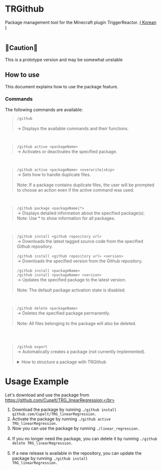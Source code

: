 # TRGithub
Package management tool for the Minecraft plugin TriggerReactor. <a href="https://github.com/Cupelt/TRGithub/blob/main/README_kr.md">( Korean )</a></br></br>

## 🚨Caution🚨
This is a prototype version and may be somewhat unstable

## How to use
This document explains how to use the package feature.

### Commands
The following commands are available:

> `/github`</br></br>
→ Displays the available commands and their functions.</br>
</br>

> `/github active <packageName>`</br>
→ Activates or deactivates the specified package.</br>
</br>

> `/github active <packageName> <overwrite|skip>`</br>
→ Sets how to handle duplicate files.</br></br>
Note: If a package contains duplicate files, the user will be prompted to choose an action even if the active command was used.</br>
</br>

> `/github package <packageName|*>`</br>
→ Displays detailed information about the specified package(s).</br>
Note: Use * to show information for all packages.</br>
</br>

> `/github install <github repository url>`</br>
→ Downloads the latest tagged source code from the specified Github repository.</br></br>
> `/github install <github repository url> <version>`</br>
→ Downloads the specified version from the Github repository.</br></br>
> `/github install <packageName>`</br>
> `/github install <packageName> <version>`</br>
→ Updates the specified package to the latest version.</br></br>
Note: The default package activation state is disabled.</br>
</br>

> `/github delete <packageName>`</br>
→ Deletes the specified package permanently.</br></br>
Note: All files belonging to the package will also be deleted.</br>
</br>
</br>

<blockquote><code>/github export</code></br>
  → Automatically creates a package (not currently implemented).</br></br>
  <details>
  <summary>How to structure a package with TRGithub</summary>
  </br>
    <blockquote>
      Hello there! You want to create a package with TRGithub?! </br></br>
      Here's a guide to help you create a package using TRGithub.</br>
      <h2>Package Structure</h2>
      </br>The package consists of the following:</br></br>
      Only the <code>package-info.json</code> file and the TriggerReactor files you create are needed!</br></br>
      The structure of <code>package-info.json</code> is as follows:</br>
      <pre>
  {
    "info": {
      "name": "Package Name",
      "author" : "Author Name",
      "description": "Package Description",
      "jdk" : "Recommended Java Version",
      "mc_version" : "Tested Minecraft Version",
      "trg_version" : "Tested TriggerReactor Version"
    },
    "triggers": {
      "CommandTrigger": [
        "triggerfile.trg",
        "triggerfile.json"
      ]
    }
  }
      </pre>
      The above code will detect <code>triggerfile.trg</code> and <code>triggerfile.json</code> in the CommandTrigger directory of your repository,</br>
      and add them to <code>./plugin/TriggerReactor/CommandTrigger</code>.</br></br>
      The triggers currently supported by TRGithub are:</br>
      <code>"CommandTrigger", "CustomTrigger", "Executor", "InventoryTrigger", "NamedTriggers", "Placeholder", "RepeatTrigger", "Other"</code></br></br>
      The <code>"Other"</code> trigger will add any additional required files to the <code>./plugin/TriggerReactor/Other</code> directory.</br>
      So, it's important to write the code correctly.</br></br>
      <h2>Creating a Release</h2>
      Once all files have been uploaded to GitHub, it's time to create a release.</br></br>
      Go to the Releases tab, click <code>Draft new Release</code>, create a tag (the tag name becomes the package version),</br>
      add a title, and click <code>Publish Release</code>.</br></br>
      If you still don't understand,</br>
      there's a perfect example here!</br></br>
      <a href="https://github.com/Cupelt/TRG_linearRegression">Example Package</a></br></br>
      You can download it using <code>./github install github.com/Cupelt/TRG_linearRegression</code>,</br>
      activate the package with <code>./github active TRG_linearRegression</code>,</br>
      and use it with <code>./linear_regression</code>.
    </blockquote>
  </details>
</blockquote>


# Usage Example
Let's download and use the package from https://github.com/Cupelt/TRG_linearRegression:</br></br>

1. Download the package by running <code>./github install github.com/Cupelt/TRG_linearRegression.</code></br>
2. Activate the package by running <code>./github active TRG_linearRegression.</code></br>
3. Now you can use the package by running <code>./linear_regression.</code></br></br>
4. If you no longer need the package, you can delete it by running <code>./github delete TRG_linearRegression.</code></br></br>
5. If a new release is available in the repository, you can update the package by running <code>./github install TRG_linearRegression.</code></br>
